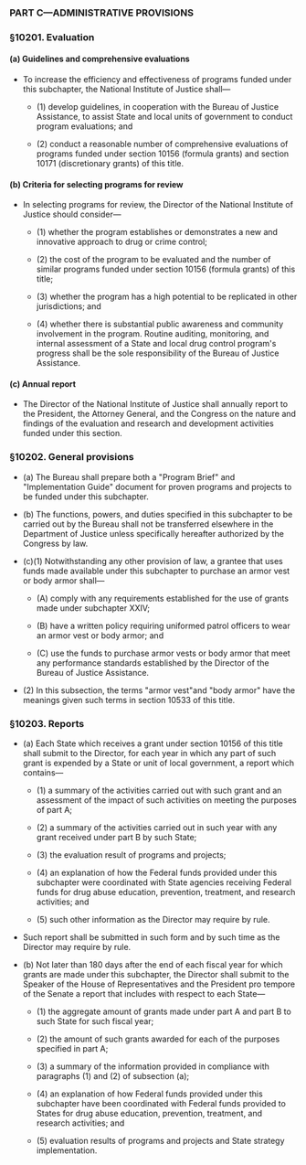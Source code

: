 ### PART C—ADMINISTRATIVE PROVISIONS

### §10201. Evaluation
#### (a) Guidelines and comprehensive evaluations
* To increase the efficiency and effectiveness of programs funded under this subchapter, the National Institute of Justice shall—

  * (1) develop guidelines, in cooperation with the Bureau of Justice Assistance, to assist State and local units of government to conduct program evaluations; and

  * (2) conduct a reasonable number of comprehensive evaluations of programs funded under section 10156 (formula grants) and section 10171 (discretionary grants) of this title.

#### (b) Criteria for selecting programs for review
* In selecting programs for review, the Director of the National Institute of Justice should consider—

  * (1) whether the program establishes or demonstrates a new and innovative approach to drug or crime control;

  * (2) the cost of the program to be evaluated and the number of similar programs funded under section 10156 (formula grants) of this title;

  * (3) whether the program has a high potential to be replicated in other jurisdictions; and

  * (4) whether there is substantial public awareness and community involvement in the program. Routine auditing, monitoring, and internal assessment of a State and local drug control program's progress shall be the sole responsibility of the Bureau of Justice Assistance.

#### (c) Annual report
* The Director of the National Institute of Justice shall annually report to the President, the Attorney General, and the Congress on the nature and findings of the evaluation and research and development activities funded under this section.

### §10202. General provisions
* (a) The Bureau shall prepare both a "Program Brief" and "Implementation Guide" document for proven programs and projects to be funded under this subchapter.

* (b) The functions, powers, and duties specified in this subchapter to be carried out by the Bureau shall not be transferred elsewhere in the Department of Justice unless specifically hereafter authorized by the Congress by law.

* (c)(1) Notwithstanding any other provision of law, a grantee that uses funds made available under this subchapter to purchase an armor vest or body armor shall—

  * (A) comply with any requirements established for the use of grants made under subchapter XXIV;

  * (B) have a written policy requiring uniformed patrol officers to wear an armor vest or body armor; and

  * (C) use the funds to purchase armor vests or body armor that meet any performance standards established by the Director of the Bureau of Justice Assistance.


* (2) In this subsection, the terms "armor vest"and "body armor" have the meanings given such terms in section 10533 of this title.

### §10203. Reports
* (a) Each State which receives a grant under section 10156 of this title shall submit to the Director, for each year in which any part of such grant is expended by a State or unit of local government, a report which contains—

  * (1) a summary of the activities carried out with such grant and an assessment of the impact of such activities on meeting the purposes of part A;

  * (2) a summary of the activities carried out in such year with any grant received under part B by such State;

  * (3) the evaluation result of programs and projects;

  * (4) an explanation of how the Federal funds provided under this subchapter were coordinated with State agencies receiving Federal funds for drug abuse education, prevention, treatment, and research activities; and

  * (5) such other information as the Director may require by rule.


* Such report shall be submitted in such form and by such time as the Director may require by rule.

* (b) Not later than 180 days after the end of each fiscal year for which grants are made under this subchapter, the Director shall submit to the Speaker of the House of Representatives and the President pro tempore of the Senate a report that includes with respect to each State—

  * (1) the aggregate amount of grants made under part A and part B to such State for such fiscal year;

  * (2) the amount of such grants awarded for each of the purposes specified in part A;

  * (3) a summary of the information provided in compliance with paragraphs (1) and (2) of subsection (a);

  * (4) an explanation of how Federal funds provided under this subchapter have been coordinated with Federal funds provided to States for drug abuse education, prevention, treatment, and research activities; and

  * (5) evaluation results of programs and projects and State strategy implementation.